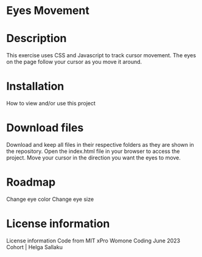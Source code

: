 # Eyes Movement

# Description
This exercise uses CSS and Javascript to track cursor movement. The eyes on the page follow your cursor as you move it around.

# Installation
How to view and/or use this project

# Download files
Download and keep all files in their respective folders as they are shown in the repository.
Open the index.html file in your browser to access the project.
Move your cursor in the direction you want the eyes to move.

# Roadmap
Change eye color
Change eye size

# License information
License information Code from MIT xPro Womone Coding June 2023 Cohort | Helga Sallaku
